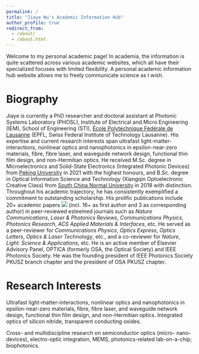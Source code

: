 ```yaml
---
permalink: /
title: "Jiaye Wu's Academic Information Hub"
author_profile: true
redirect_from: 
  - /about/
  - /about.html
---
```

Welcome to my personal academic page! In academia, the information is quite scattered across various academic websites, which all have their specialized focuses with limited flexibility. A personal academic information hub website allows me to freely communicate science as I wish.

Biography
==============================

Jiaye is currently a PhD researcher and doctoral assistant at Photonic Systems Laboratory (PHOSL), Institute of Electrical and Micro Engineering (IEM), School of Engineering (STI), [École Polytechnique Fédérale de Lausanne](https://www.epfl.ch/) (EPFL, Swiss Federal Institute of Technology Lausanne). His expertise and current research interests span ultrafast light-matter-interactions, nonlinear optics and nanophotonics in epsilon-near-zero materials, fibre, fibre laser, and waveguide network design, functional thin film design, and non-Hermitian optics. He received M.Sc. degree in Microelectronics and Solid-State Electronics (Integrated Photonic Devices) from [Peking University](https://www.pku.edu.cn/) in 2021 with the highest honours, and B.Sc. degree in Optical Information Science and Technology (Xiangqin Optoelectronic Creative Class) from [South China Normal University](https://www.scnu.edu.cn/) in 2018 with distinction. Throughout his academic trajectory, he has consistently exemplified a commitment to outstanding scholarship. His prolific publications include 20+ academic papers <a href='https://scholar.google.com/citations?user=D2n8tswAAAAAJ'><img src="https://img.shields.io/endpoint?logo=Google%20Scholar&url=https%3A%2F%2Fcdn.jsdelivr.net%2Fgh%2Fjiaye-wu%2Fjiaye-wu.github.io@google-scholar-stats%2Fgs_data_shieldsio.json&labelColor=f6f6f6&color=9cf&style=flat&label=citations"></a> (incl. 16+ as first author and 3 as corresponding author) in peer-reviewed esteemed journals such as *Nature Communications*, *Laser & Photonics Reviews*, *Communications Physics*, *Photonics Research*, *ACS Applied Materials & Interfaces*, etc. He served as a peer-reviewer for *Communications Physics*, *Optics Express*, *Optics Letters*, *Optics & Laser Technology*, etc., and a co-reviewer for *Nature*, *Light: Science & Applications*, etc. He is an active member of Elsevier Advisory Panel, OPTICA (formerly OSA, the Optical Society) and IEEE Photonics Society. He was the founding president of IEEE Photonics Society PKUSZ branch chapter and the president of OSA PKUSZ chapter. 

Research Interests
==============================

Ultrafast light-matter-interactions, nonlinear optics and nanophotonics in epsilon-near-zero materials, fibre, fibre laser, and waveguide network design, functional thin film design, and non-Hermitian optics. Integrated optics of silicon nitride, transparent conducting oxides.

Cross- and multidiscipline research on semiconductor optics (micro- nano-devices), electro-optic integration, MEMS, photonics-related lab-on-a-chip; biophotonics.


<!-- Other academic profiles
------------------------------

**ResearcherID** (Publons/Web of Science): [O-4210-2018](https://www.webofscience.com/wos/author/record/O-4210-2018) ; **Scopus**: [57196026613](https://www.scopus.com/authid/detail.uri?authorId=57196026613) -->